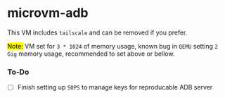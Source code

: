 # microvm-adb

This VM includes `tailscale` and can be removed if you prefer.

<mark>Note:</mark> VM set for `3 * 1024` of memory usage, known bug in `QEMU` setting `2 Gig` memory usage, recommended to set above or bellow. 

### To-Do

  - [ ] Finish setting up `SOPS` to manage keys for reproducable ADB server
